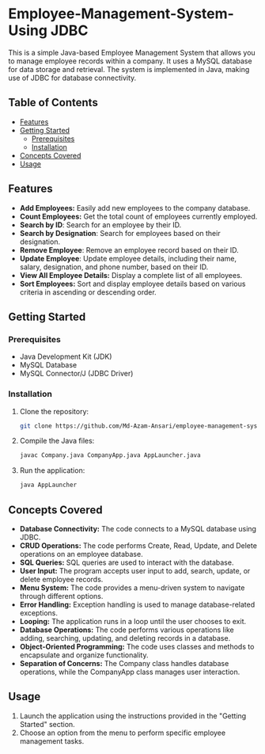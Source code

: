 # Employee-Management-System-Using JDBC

This is a simple Java-based Employee Management System that allows you to manage employee records within a company. It uses a MySQL database for data storage and retrieval. The system is implemented in Java, making use of JDBC for database connectivity.

## Table of Contents

- [Features](#features)
- [Getting Started](#getting-started)
  - [Prerequisites](#prerequisites)
  - [Installation](#installation)
- [Concepts Covered](#concepts-covered)
- [Usage](#usage)

## Features

- **Add Employees:** Easily add new employees to the company database.
- **Count Employees:** Get the total count of employees currently employed.
- **Search by ID**: Search for an employee by their ID.
- **Search by Designation**: Search for employees based on their designation.
- **Remove Employee**: Remove an employee record based on their ID.
- **Update Employee**: Update employee details, including their name, salary, designation, and phone number, based on their ID.
- **View All Employee Details:** Display a complete list of all employees.
- **Sort Employees:** Sort and display employee details based on various criteria in ascending or descending order.

## Getting Started

### Prerequisites

- Java Development Kit (JDK)
- MySQL Database
- MySQL Connector/J (JDBC Driver)

### Installation

1. Clone the repository:

   ```sh
   git clone https://github.com/Md-Azam-Ansari/employee-management-system.git
   ```

2. Compile the Java files:

   ```sh
   javac Company.java CompanyApp.java AppLauncher.java
   ```

3. Run the application:

   ```sh
   java AppLauncher
   ```

## Concepts Covered

- **Database Connectivity:** The code connects to a MySQL database using JDBC.
- **CRUD Operations:** The code performs Create, Read, Update, and Delete operations on an employee database.
- **SQL Queries:** SQL queries are used to interact with the database.
- **User Input:** The program accepts user input to add, search, update, or delete employee records.
- **Menu System:** The code provides a menu-driven system to navigate through different options.
- **Error Handling:** Exception handling is used to manage database-related exceptions.
- **Looping:** The application runs in a loop until the user chooses to exit.
- **Database Operations:** The code performs various operations like adding, searching, updating, and deleting records in a database.
- **Object-Oriented Programming:** The code uses classes and methods to encapsulate and organize functionality.
- **Separation of Concerns:** The Company class handles database operations, while the CompanyApp class manages user interaction.

## Usage

1. Launch the application using the instructions provided in the "Getting Started" section.
2. Choose an option from the menu to perform specific employee management tasks.
